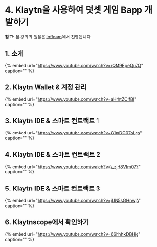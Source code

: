 # 4. Klaytn을 사용하여 덧셋 게임 Bapp 개발하기

**참고**: 본 강의의 원본은 [Inflearn](https://www.inflearn.com/course/%ED%81%B4%EB%A0%88%EC%9D%B4%ED%8A%BC)에서 진행됩니다.

## 1. 소개

{% embed url="https://www.youtube.com/watch?v=rQM9EpeQuZQ" caption="" %}

## 2. Klaytn Wallet & 계정 관리

{% embed url="https://www.youtube.com/watch?v=aHrhtZClfBI" caption="" %}

## 3. Klaytn IDE & 스마트 컨트랙트 1

{% embed url="https://www.youtube.com/watch?v=G1mDG97aLgs" caption="" %}

## 4. Klaytn IDE & 스마트 컨트랙트 2

{% embed url="https://www.youtube.com/watch?v=\_zjH8VIm07Y" caption="" %}

## 5. Klaytn IDE & 스마트 컨트랙트 3

{% embed url="https://www.youtube.com/watch?v=jUN5sGHnwjA" caption="" %}

## 6. Klaytnscope에서 확인하기

{% embed url="https://www.youtube.com/watch?v=66hhhkDBHig" caption="" %}
